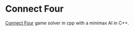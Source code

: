 # Connect Four

[Connect Four](https://en.wikipedia.org/wiki/Connect_Four) game solver in cpp with a minimax AI in C++.